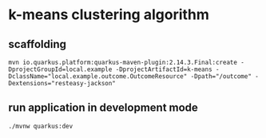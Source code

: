 # k-means clustering algorithm

## scaffolding

```shell
mvn io.quarkus.platform:quarkus-maven-plugin:2.14.3.Final:create -DprojectGroupId=local.example -DprojectArtifactId=k-means -DclassName="local.example.outcome.OutcomeResource" -Dpath="/outcome" -Dextensions="resteasy-jackson"
```

## run application in development mode

```shell
./mvnw quarkus:dev
```
